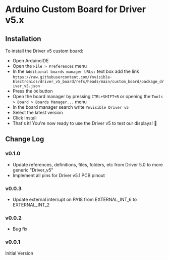 # Arduino Custom Board for Driver v5.x

## Installation

To install the Driver v5 custom board:

- Open ArduinoIDE
- Open the `File > Preferences` menu
- In the `Additional boards manager URLs:` text box add the link `https://raw.githubusercontent.com/Ynvisible-Electronics/driver_v5_board/refs/heads/main/custom_board/package_driver_v5.json`
- Press the `OK` button
- Open the board manager by pressing `CTRL+SHIFT+B` or opening the `Tools > Board > Boards Manager...` menu
- In the board manager search write `Ynvisible Driver v5`
- Select the latest version
- Click Install
- That's it! You're now ready to use the Driver v5 to test our displays! 🎉

## Change Log

### v0.1.0

* Update references, definitions, files, folders, etc from Driver 5.0 to more generic "Driver_v5"
* Implement all pins for Driver v5.1 PCB pinout

### v0.0.3

- Update external interrupt on PA18 from EXTERNAL_INT_6 to EXTERNAL_INT_2

### v0.0.2

- Bug fix

### v0.0.1

Initial Version
